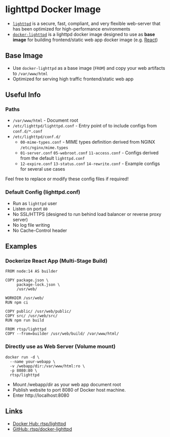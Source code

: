 # lighttpd Docker Image

- [`lighttpd`](https://www.lighttpd.net/) is a secure, fast, compliant, and very flexible web-server that has been optimized for high-performance environments
- [`docker-lighttpd`](https://hub.docker.com/r/rtsp/lighttpd) is a lighttpd docker image designed to use as **base image** for building frontend/static web app docker image (e.g. [React](https://reactjs.org/))

## Base Image

- Use `docker-lighttpd` as a base image (`FROM`) and copy your web artifacts to `/var/www/html`
- Optimized for serving high traffic frontend/static web app

## Useful Info

### Paths

- `/var/www/html` - Document root
- `/etc/lighttpd/lighttpd.conf` - Entry point of to include configs from `conf.d/*.conf`
- `/etc/lighttpd/conf.d/`
  - `00-mime-types.conf` - MIME types definition derived from NGINX `/etc/nginx/mime.types`
  - `01-server.conf` `05-webroot.conf` `11-access.conf` - Configs derived from the default `lighttpd.conf`
  - `12-expire.conf` `13-status.conf` `14-rewrite.conf` - Example configs for several use cases

Feel free to replace or modify these config files if required!

### Default Config (lighttpd.conf)

- Run as `lighttpd` user
- Listen on port `80`
- No SSL/HTTPS (designed to run behind load balancer or reverse proxy server)
- No log file writing
- No Cache-Control header

## Examples

### Dockerize React App (Multi-Stage Build)

```
FROM node:14 AS builder

COPY package.json \
     package-lock.json \
     /usr/web/

WORKDIR /usr/web/
RUN npm ci

COPY public/ /usr/web/public/
COPY src/ /usr/web/src/
RUN npm run build

FROM rtsp/lighttpd
COPY --from=builder /usr/web/build/ /var/www/html/
```

### Directly use as Web Server (Volume mount)

```
docker run -d \
  --name your-webapp \
  -v /webapp/dir:/var/www/html:ro \
  -p 8080:80 \
  rtsp/lighttpd
```

- Mount /webapp/dir as your web app document root
- Publish website to port 8080 of Docker host machine.
- Enter http://localhost:8080

## Links

- [Docker Hub: rtsp/lighttpd](https://hub.docker.com/r/rtsp/lighttpd/)
- [GitHub: rtsp/docker-lighttpd](https://github.com/rtsp/docker-lighttpd)
